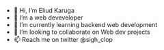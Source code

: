 - 👋 Hi, I’m Eliud Karuga
- 👀 I’m a web deveveloper 
- 🌱 I’m currently learning backend web development
- 💞️ I’m looking to collaborate on Web dev projects 
- 📫 Reach me on twitter @sigh_clop

<!---
Mainbank5/Eliud is a ✨ special ✨ repository because its `README.md` (this file) appears on your GitHub profile.
You can click the Preview link to take a look at your changes.
--->
